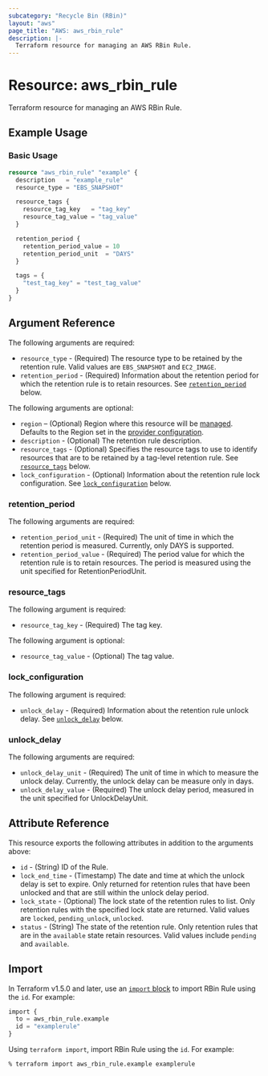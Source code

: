 ```yaml
---
subcategory: "Recycle Bin (RBin)"
layout: "aws"
page_title: "AWS: aws_rbin_rule"
description: |-
  Terraform resource for managing an AWS RBin Rule.
---
```


# Resource: aws_rbin_rule

Terraform resource for managing an AWS RBin Rule.

## Example Usage

### Basic Usage

```terraform
resource "aws_rbin_rule" "example" {
  description   = "example_rule"
  resource_type = "EBS_SNAPSHOT"

  resource_tags {
    resource_tag_key   = "tag_key"
    resource_tag_value = "tag_value"
  }

  retention_period {
    retention_period_value = 10
    retention_period_unit  = "DAYS"
  }

  tags = {
    "test_tag_key" = "test_tag_value"
  }
}
```

## Argument Reference

The following arguments are required:

* `resource_type` - (Required) The resource type to be retained by the retention rule. Valid values are `EBS_SNAPSHOT` and `EC2_IMAGE`.
* `retention_period` - (Required) Information about the retention period for which the retention rule is to retain resources. See [`retention_period`](#retention_period) below.

The following arguments are optional:

* `region` – (Optional) Region where this resource will be [managed](https://docs.aws.amazon.com/general/latest/gr/rande.html#regional-endpoints). Defaults to the Region set in the [provider configuration](https://registry.terraform.io/providers/hashicorp/aws/latest/docs#aws-configuration-reference).
* `description` - (Optional) The retention rule description.
* `resource_tags` - (Optional) Specifies the resource tags to use to identify resources that are to be retained by a tag-level retention rule. See [`resource_tags`](#resource_tags) below.
* `lock_configuration` - (Optional) Information about the retention rule lock configuration. See [`lock_configuration`](#lock_configuration) below.

### retention_period

The following arguments are required:

* `retention_period_unit` - (Required) The unit of time in which the retention period is measured. Currently, only DAYS is supported.
* `retention_period_value` - (Required) The period value for which the retention rule is to retain resources. The period is measured using the unit specified for RetentionPeriodUnit.

### resource_tags

The following argument is required:

* `resource_tag_key` - (Required) The tag key.

The following argument is optional:

* `resource_tag_value` - (Optional) The tag value.

### lock_configuration

The following argument is required:

* `unlock_delay` - (Required) Information about the retention rule unlock delay. See [`unlock_delay`](#unlock_delay) below.

### unlock_delay

The following arguments are required:

* `unlock_delay_unit` - (Required) The unit of time in which to measure the unlock delay. Currently, the unlock delay can be measure only in days.
* `unlock_delay_value` - (Required) The unlock delay period, measured in the unit specified for UnlockDelayUnit.

## Attribute Reference

This resource exports the following attributes in addition to the arguments above:

* `id` - (String) ID of the Rule.
* `lock_end_time` - (Timestamp) The date and time at which the unlock delay is set to expire. Only returned for retention rules that have been unlocked and that are still within the unlock delay period.
* `lock_state` - (Optional) The lock state of the retention rules to list. Only retention rules with the specified lock state are returned. Valid values are `locked`, `pending_unlock`, `unlocked`.
* `status` - (String) The state of the retention rule. Only retention rules that are in the `available` state retain resources. Valid values include `pending` and `available`.

## Import

In Terraform v1.5.0 and later, use an [`import` block](https://developer.hashicorp.com/terraform/language/import) to import RBin Rule using the `id`. For example:

```terraform
import {
  to = aws_rbin_rule.example
  id = "examplerule"
}
```

Using `terraform import`, import RBin Rule using the `id`. For example:

```console
% terraform import aws_rbin_rule.example examplerule
```
